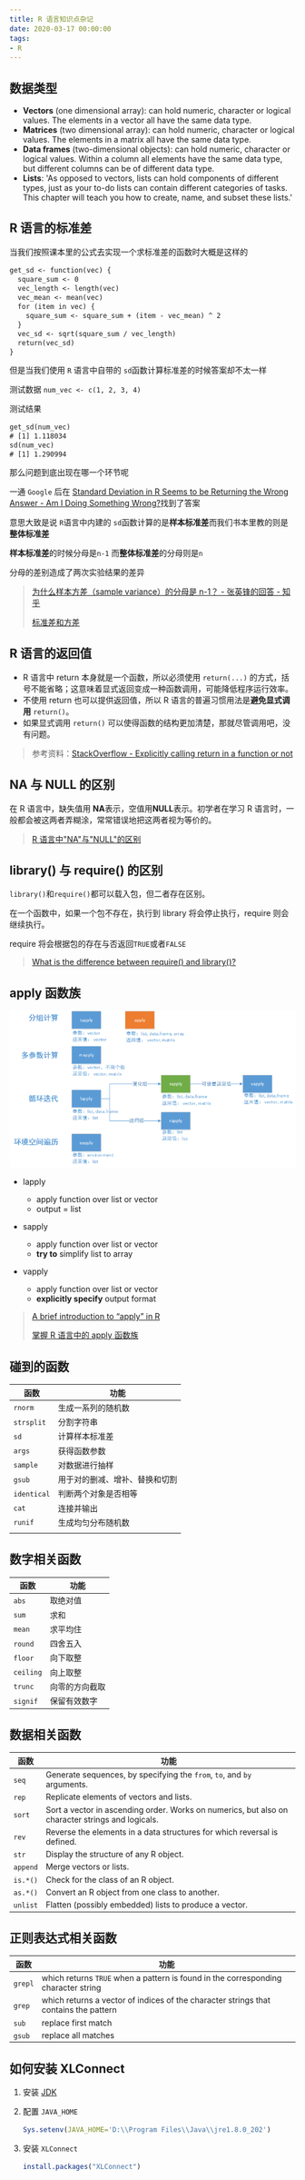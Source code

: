 ```yaml
---
title: R 语言知识点杂记
date: 2020-03-17 00:00:00
tags:
- R
---
```


## 数据类型

- **Vectors** (one dimensional array): can hold numeric, character or logical values. The elements in a vector all have the same data type.
- **Matrices** (two dimensional array): can hold numeric, character or logical values. The elements in a matrix all have the same data type.
- **Data frames** (two-dimensional objects): can hold numeric, character or logical values. Within a column all elements have the same data type, but different columns can be of different data type.
- **Lists**: 'As opposed to vectors, lists can hold components of different types, just as your to-do lists can contain different categories of tasks. This chapter will teach you how to create, name, and subset these lists.'

## R 语言的标准差

当我们按照课本里的公式去实现一个求标准差的函数时大概是这样的

```rgit 
get_sd <- function(vec) {
  square_sum <- 0
  vec_length <- length(vec)
  vec_mean <- mean(vec)
  for (item in vec) {
    square_sum <- square_sum + (item - vec_mean) ^ 2
  }
  vec_sd <- sqrt(square_sum / vec_length)
  return(vec_sd)
}
```

但是当我们使用 `R` 语言中自带的 `sd`函数计算标准差的时候答案却不太一样

测试数据 `num_vec <- c(1, 2, 3, 4)`

测试结果

```rgit 
get_sd(num_vec)
# [1] 1.118034
sd(num_vec)
# [1] 1.290994
```

那么问题到底出现在哪一个环节呢

一通 `Google` 后在 [Standard Deviation in R Seems to be Returning the Wrong Answer - Am I Doing Something Wrong?](https://stackoverflow.com/questions/6457755/standard-deviation-in-r-seems-to-be-returning-the-wrong-answer-am-i-doing-some)找到了答案

意思大致是说 `R`语言中内建的 `sd`函数计算的是**样本标准差**而我们书本里教的则是**整体标准差**

**样本标准差**的时候分母是`n-1` 而**整体标准差**的分母则是`n`

分母的差别造成了两次实验结果的差异

> [为什么样本方差（sample variance）的分母是 n-1？ - 张英锋的回答 - 知乎](https://www.zhihu.com/question/20099757/answer/658048814)
>
> [标准差和方差](https://www.shuxuele.com/data/standard-deviation.html)

## R 语言的返回值

- R 语言中 return 本身就是一个函数，所以必须使用 `return(...)` 的方式，括号不能省略；这意味着显式返回变成一种函数调用，可能降低程序运行效率。
- 不使用 return 也可以提供返回值，所以 R 语言的普遍习惯用法是**避免显式调用** `return()`。
- 如果显式调用 `return()` 可以使得函数的结构更加清楚，那就尽管调用吧，没有问题。

> 参考资料：[StackOverflow - Explicitly calling return in a function or not](https://link.zhihu.com/?target=http%3A//stackoverflow.com/questions/11738823/explicitly-calling-return-in-a-function-or-not)

## NA 与 NULL 的区别

在 R 语言中，缺失值用 **NA**表示，空值用**NULL**表示。初学者在学习 R 语言时，一般都会被这两者弄糊涂，常常错误地把这两者视为等价的。

> [R 语言中"NA"与"NULL"的区别](https://www.cnblogs.com/100thMountain/archive/2012/12/12/2815212.html)

## library() 与 require() 的区别

`library()`和`require()`都可以载入包，但二者存在区别。

在一个函数中，如果一个包不存在，执行到 library 将会停止执行，require 则会继续执行。

require 将会根据包的存在与否返回`TRUE`或者`FALSE`

> [What is the difference between require() and library()?](https://stackoverflow.com/questions/5595512/what-is-the-difference-between-require-and-library)

## apply 函数族

![03](/images/post/03.png)

- lapply

  - apply function over list or vector
  - output = list

- sapply

  - apply function over list or vector
  - **try to** simplify list to array

- vapply

  - apply function over list or vector
  - **explicitly specify** output format

> [A brief introduction to “apply” in R](https://nsaunders.wordpress.com/2010/08/20/a-brief-introduction-to-apply-in-r/)
>
> [掌握 R 语言中的 apply 函数族](http://blog.fens.me/r-apply/)

## 碰到的函数

| 函数        | 功能                           |
| ----------- | ------------------------------ |
| `rnorm`     | 生成一系列的随机数             |
| `strsplit`  | 分割字符串                     |
| `sd`        | 计算样本标准差                 |
| `args`      | 获得函数参数                   |
| `sample`    | 对数据进行抽样                 |
| `gsub`      | 用于对的删减、增补、替换和切割 |
| `identical` | 判断两个对象是否相等           |
| `cat`       | 连接并输出                     |
| `runif`     | 生成均匀分布随机数             |
|             |                                |

## 数字相关函数

| 函数      | 功能           |
| --------- | -------------- |
| `abs`     | 取绝对值       |
| `sum`     | 求和           |
| `mean`    | 求平均住       |
| `round`   | 四舍五入       |
| `floor`   | 向下取整       |
| `ceiling` | 向上取整       |
| `trunc`   | 向零的方向截取 |
| `signif`  | 保留有效数字   |

## 数据相关函数

| 函数     | 功能                                                                                             |
| -------- | ------------------------------------------------------------------------------------------------ |
| `seq`    | Generate sequences, by specifying the `from`, `to`, and `by` arguments.                          |
| `rep`    | Replicate elements of vectors and lists.                                                         |
| `sort`   | Sort a vector in ascending order. Works on numerics, but also on character strings and logicals. |
| `rev`    | Reverse the elements in a data structures for which reversal is defined.                         |
| `str`    | Display the structure of any R object.                                                           |
| `append` | Merge vectors or lists.                                                                          |
| `is.*()` | Check for the class of an R object.                                                              |
| `as.*()` | Convert an R object from one class to another.                                                   |
| `unlist` | Flatten (possibly embedded) lists to produce a vector.                                           |

## 正则表达式相关函数

| 函数    | 功能                                                         |
| ------- | ------------------------------------------------------------ |
| `grepl` | which returns `TRUE` when a pattern is found in the corresponding character string |
| `grep`  | which returns a vector of indices of the character strings that contains the pattern |
| `sub`   | replace first match                                          |
| `gsub`  | replace all matches                                          |

## 如何安装 XLConnect 

1. 安装 [JDK](https://mirrors.huaweicloud.com/java/jdk/)

2. 配置 `JAVA_HOME`

   ```r
   Sys.setenv(JAVA_HOME='D:\\Program Files\\Java\\jre1.8.0_202')
   ```

3. 安装 `XLConnect`

   ```r
   install.packages("XLConnect")
   ```

   


